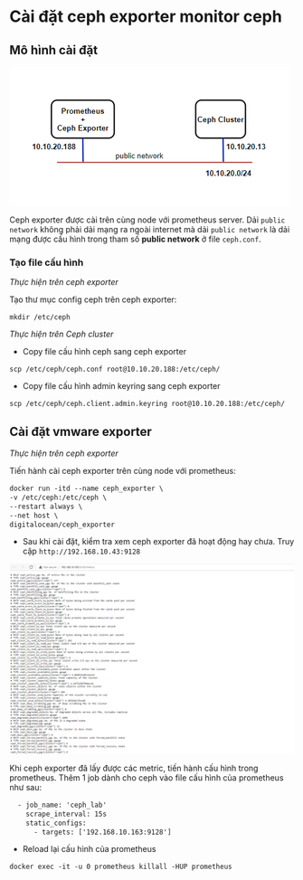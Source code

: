 # Cài đặt ceph exporter monitor ceph

## Mô hình cài đặt

![](../images/ceph.png)

Ceph exporter được cài trên cùng node với prometheus server. Dải `public network` không phải dải mạng ra ngoài internet mà dải `public network` là dải mạng được cấu hình trong tham số **public network** ở file `ceph.conf`.

### Tạo file cấu hình

*Thực hiện trên ceph exporter*

Tạo thư mục config ceph trên ceph exporter:

```
mkdir /etc/ceph
```

*Thực hiện trên Ceph cluster*

- Copy file cấu hình ceph sang ceph exporter

```
scp /etc/ceph/ceph.conf root@10.10.20.188:/etc/ceph/
```

- Copy file cấu hình admin keyring sang ceph exporter

```
scp /etc/ceph/ceph.client.admin.keyring root@10.10.20.188:/etc/ceph/
```

## Cài đặt vmware exporter

*Thực hiện trên ceph exporter*

Tiến hành cài ceph exporter trên cùng node với prometheus:

```
docker run -itd --name ceph_exporter \
-v /etc/ceph:/etc/ceph \
--restart always \
--net host \
digitalocean/ceph_exporter
```
- Sau khi cài đặt, kiểm tra xem ceph exporter đã hoạt động hay chưa. Truy cập `http://192.168.10.43:9128`

![](../images/ceph1.png)

Khi ceph exporter đã lấy được các metric, tiến hành cấu hình trong prometheus. Thêm 1 job dành cho ceph vào file cấu hình của prometheus như sau: 

```
  - job_name: 'ceph_lab'
    scrape_interval: 15s
    static_configs:
      - targets: ['192.168.10.163:9128']
```

- Reload lại cấu hình của prometheus

```
docker exec -it -u 0 prometheus killall -HUP prometheus
```